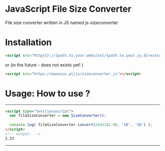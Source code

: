 # JavaScript File Size Converter
File size converter written in JS named js-sizeconverter

# Installation
```html
<script src="http{s}://{path.to.your.website}/{path.to.your.js.directory}/sizeconverter.js"></script>
```
or (in the future - does not exists yet! )
```html
<script src="https://maveius.pl/js/sizeconverter.js"></script>
```

# Usage: How to use ?
---

```html
<script type="text/javascript">
  var fileSizeConverter = new SizeConverter();
  
  console.log( fileSizeConverter.convert(2443182.08, 'kB', 'GB') );
</script>
<!-- output: -->
2.33 

```

---
